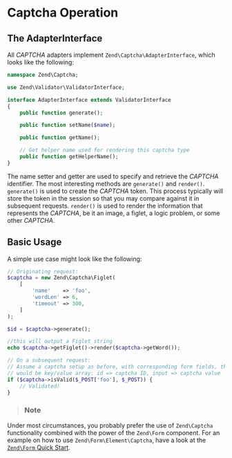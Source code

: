 # Captcha Operation

## The AdapterInterface

All *CAPTCHA* adapters implement `Zend\Captcha\AdapterInterface`, which looks like the following:

```php
namespace Zend\Captcha;

use Zend\Validator\ValidatorInterface;

interface AdapterInterface extends ValidatorInterface
{
    public function generate();

    public function setName($name);

    public function getName();

    // Get helper name used for rendering this captcha type
    public function getHelperName();
}
```

The name setter and getter are used to specify and retrieve the *CAPTCHA* identifier. The most
interesting methods are `generate()` and `render()`. `generate()` is used to create the *CAPTCHA*
token. This process typically will store the token in the session so that you may compare against it
in subsequent requests. `render()` is used to render the information that represents the *CAPTCHA*,
be it an image, a figlet, a logic problem, or some other *CAPTCHA*.

## Basic Usage

A simple use case might look like the following:

```php
// Originating request:
$captcha = new Zend\Captcha\Figlet(
    [
        'name'    => 'foo',
        'wordLen' => 6,
        'timeout' => 300,
    ]
);

$id = $captcha->generate();

//this will output a Figlet string
echo $captcha->getFiglet()->render($captcha->getWord());

// On a subsequent request:
// Assume a captcha setup as before, with corresponding form fields, the value of $_POST['foo']
// would be key/value array: id => captcha ID, input => captcha value
if ($captcha->isValid($_POST['foo'], $_POST)) {
    // Validated!
}
```

> ### Note
Under most circumstances, you probably prefer the use of `Zend\Captcha` functionality combined with
the power of the `Zend\Form` component. For an example on how to use `Zend\Form\Element\Captcha`,
have a look at the [`Zend\Form` Quick Start](https://github.com/zendframework/zend-form).
